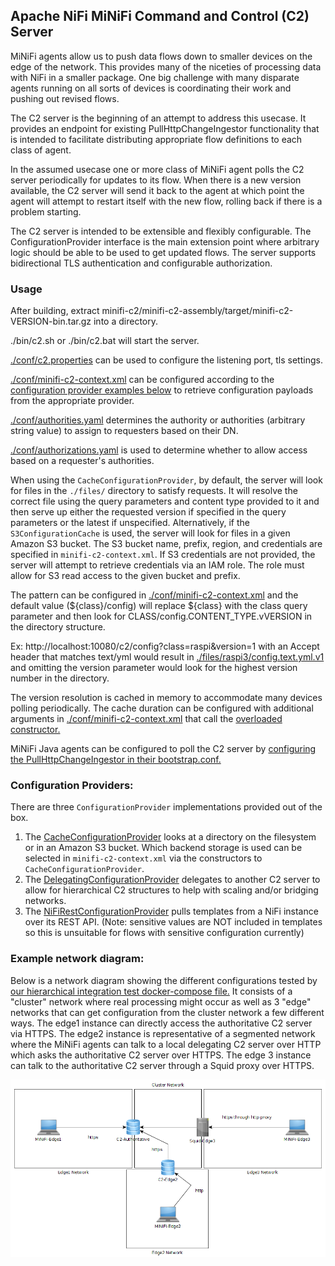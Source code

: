 <!--
  Licensed to the Apache Software Foundation (ASF) under one or more
  contributor license agreements.  See the NOTICE file distributed with
  this work for additional information regarding copyright ownership.
  The ASF licenses this file to You under the Apache License, Version 2.0
  (the "License"); you may not use this file except in compliance with
  the License.  You may obtain a copy of the License at
      http://www.apache.org/licenses/LICENSE-2.0
  Unless required by applicable law or agreed to in writing, software
  distributed under the License is distributed on an "AS IS" BASIS,
  WITHOUT WARRANTIES OR CONDITIONS OF ANY KIND, either express or implied.
  See the License for the specific language governing permissions and
  limitations under the License.
-->
## Apache NiFi MiNiFi Command and Control (C2) Server
MiNiFi agents allow us to push data flows down to smaller devices on the edge of the network.  This provides many of the niceties of processing data with NiFi in a smaller package.  One big challenge with many disparate agents running on all sorts of devices is coordinating their work and pushing out revised flows.

The C2 server is the beginning of an attempt to address this usecase.  It provides an endpoint for existing PullHttpChangeIngestor functionality that is intended to facilitate distributing appropriate flow definitions to each class of agent.

In the assumed usecase one or more class of MiNiFi agent polls the C2 server periodically for updates to its flow.  When there is a new version available, the C2 server will send it back to the agent at which point the agent will attempt to restart itself with the new flow, rolling back if there is a problem starting.

The C2 server is intended to be extensible and flexibly configurable.  The ConfigurationProvider interface is the main extension point where arbitrary logic should be able to be used to get updated flows.  The server supports bidirectional TLS authentication and configurable authorization.

### Usage
After building, extract minifi-c2/minifi-c2-assembly/target/minifi-c2-VERSION-bin.tar.gz into a directory.

./bin/c2.sh or ./bin/c2.bat will start the server.

[./conf/c2.properties](./minifi-c2-assembly/src/main/resources/conf/c2.properties) can be used to configure the listening port, tls settings.

[./conf/minifi-c2-context.xml](./minifi-c2-assembly/src/main/resources/conf/minifi-c2-context.xml) can be configured according to the [configuration provider examples below](#configuration-providers) to retrieve configuration payloads from the appropriate provider.

[./conf/authorities.yaml](./minifi-c2-assembly/src/main/resources/conf/authorities.yaml) determines the authority or authorities (arbitrary string value) to assign to requesters based on their DN.

[./conf/authorizations.yaml](./minifi-c2-assembly/src/main/resources/conf/authorizations.yaml) is used to determine whether to allow access based on a requester's authorities.

When using the `CacheConfigurationProvider`, by default, the server will look for files in the `./files/` directory to satisfy requests.  It will resolve the correct file using the query parameters and content type provided to it and then serve up either the requested version if specified in the query parameters or the latest if unspecified. Alternatively, if the `S3ConfigurationCache` is used, the server will look for files in a given Amazon S3 bucket. The S3 bucket name, prefix, region, and credentials are specified in `minifi-c2-context.xml`. If S3 credentials are not provided, the server will attempt to retrieve credentials via an IAM role. The role must allow for S3 read access to the given bucket and prefix.

The pattern can be configured in [./conf/minifi-c2-context.xml](./minifi-c2-assembly/src/main/resources/conf/minifi-c2-context.xml) and the default value (${class}/config) will replace ${class} with the class query parameter and then look for CLASS/config.CONTENT_TYPE.vVERSION in the directory structure.

Ex: http://localhost:10080/c2/config?class=raspi&version=1 with an Accept header that matches text/yml would result in [./files/raspi3/config.text.yml.v1](./minifi-c2-assembly/src/main/resources/files/raspi3/config.text.yml.v1) and omitting the version parameter would look for the highest version number in the directory.

The version resolution is cached in memory to accommodate many devices polling periodically.  The cache duration can be configured with additional arguments in  [./conf/minifi-c2-context.xml](../minifi-integration-tests/src/test/resources/c2/hierarchical/c2-edge2/conf/minifi-c2-context.xml#L55) that call the [overloaded constructor.](./minifi-c2-service/src/main/java/org/apache/nifi/minifi/c2/service/ConfigService.java#L81)

MiNiFi Java agents can be configured to poll the C2 server by [configuring the PullHttpChangeIngestor in their bootstrap.conf.](../minifi-integration-tests/src/test/resources/c2/hierarchical/minifi-edge1/bootstrap.conf#L37)

### Configuration Providers:
There are three `ConfigurationProvider` implementations provided out of the box.
1. The [CacheConfigurationProvider](./minifi-c2-assembly/src/main/resources/conf/minifi-c2-context.xml) looks at a directory on the filesystem or in an Amazon S3 bucket. Which backend storage is used can be selected in `minifi-c2-context.xml` via the constructors to `CacheConfigurationProvider`.
2. The [DelegatingConfigurationProvider](./minifi-c2-integration-tests/src/test/resources/c2-unsecure-delegating/conf/minifi-c2-context.xml) delegates to another C2 server to allow for hierarchical C2 structures to help with scaling and/or bridging networks.
3. The [NiFiRestConfigurationProvider](./minifi-c2-integration-tests/src/test/resources/c2-unsecure-rest/conf/minifi-c2-context.xml) pulls templates from a NiFi instance over its REST API. (Note: sensitive values are NOT included in templates so this is unsuitable for flows with sensitive configuration currently)

### Example network diagram:
Below is a network diagram showing the different configurations tested by [our hierarchical integration test docker-compose file.](../minifi-integration-tests/src/test/resources/docker-compose-c2-hierarchical.yml)  It consists of a "cluster" network where real processing might occur as well as 3 "edge" networks that can get configuration from the cluster network a few different ways.  The edge1 instance can directly access the authoritative C2 server via HTTPS.  The edge2 instance is representative of a segmented network where the MiNiFi agents can talk to a local delegating C2 server over HTTP which asks the authoritative C2 server over HTTPS.  The edge 3 instance can talk to the authoritative C2 server through a Squid proxy over HTTPS.

![Network diagram](./c2-integration-test.png)
